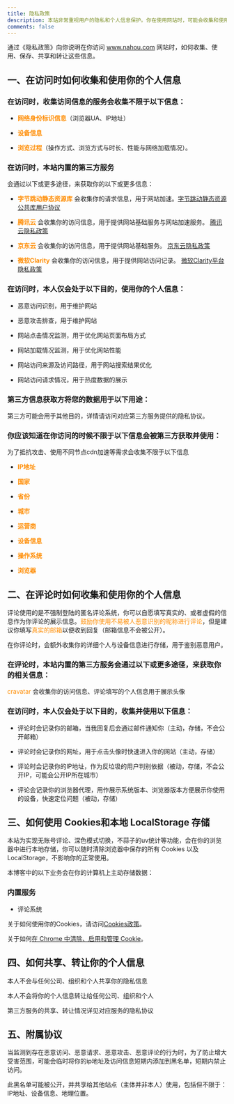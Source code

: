 ```yaml
---
title: 隐私政策
description: 本站非常重视用户的隐私和个人信息保护。你在使用网站时，可能会收集和使用你的相关信息。
comments: false
---
```


通过《隐私政策》向你说明在你访问 www.nahou.com 网站时，如何收集、使用、保存、共享和转让这些信息。

## 一、在访问时如何收集和使用你的个人信息

### 在访问时，收集访问信息的服务会收集不限于以下信息：

- <span style="color:#FF8C00">**网络身份标识信息**</span>（浏览器UA、IP地址）

- <span style="color:#FF8C00">**设备信息**</span>

- <span style="color:#FF8C00">**浏览过程**</span>（操作方式、浏览方式与时长、性能与网络加载情况）。

### 在访问时，本站内置的第三方服务

会通过以下或更多途径，来获取你的以下或更多信息：

- <span style="color:#FF8C00">**字节跳动静态资源库**</span> 会收集你的请求信息，用于网站加速。[字节跳动静态资源公共库用户协议](https://cdn.bytedance.com/)

- <span style="color:#FF8C00">**腾讯云**</span> 会收集你的访问信息，用于提供网站基础服务与网站加速服务。 [腾讯云隐私政策](https://www.tencentcloud.com/zh/document/product/301/17345)

- <span style="color:#FF8C00">**京东云**</span> 会收集你的访问信息，用于提供网站基础服务。 [京东云隐私政策](https://docs.jdcloud.com/cn/platform-agreement/privacy-policy)

- <span style="color:#FF8C00">**微软Clarity**</span> 会收集你的访问信息，用于提供网站访问记录。 [微软Clarity平台隐私政策](https://www.microsoft.com/en-US/privacy/privacystatement)

### 在访问时，本人仅会处于以下目的，使用你的个人信息：

- 恶意访问识别，用于维护网站

- 恶意攻击排查，用于维护网站

- 网站点击情况监测，用于优化网站页面布局方式                                                              [](https://www.baidu.com/)

- 网站加载情况监测，用于优化网站性能

- 网站访问来源及访问路径，用于网站搜索结果优化

- 网站访问请求情况，用于热度数据的展示

### 第三方信息获取方将您的数据用于以下用途：

第三方可能会用于其他目的，详情请访问对应第三方服务提供的隐私协议。

### 你应该知道在你访问的时候不限于以下信息会被第三方获取并使用：

为了抵抗攻击、使用不同节点cdn加速等需求会收集不限于以下信息

- <span style="color:#FF8C00">**IP地址**</span>

- <span style="color:#FF8C00">**国家**</span>

- <span style="color:#FF8C00">**省份**</span>

- <span style="color:#FF8C00">**城市**</span>

- <span style="color:#FF8C00">**运营商**</span>

- <span style="color:#FF8C00">**设备信息**</span>

- <span style="color:#FF8C00">**操作系统**</span>

- <span style="color:#FF8C00">**浏览器**</span>

## 二、在评论时如何收集和使用你的个人信息

评论使用的是不强制登陆的匿名评论系统，你可以自愿填写真实的、或者虚假的信息作为你评论的展示信息。<span style="color:#FF8C00">鼓励你使用不易被人恶意识别的昵称进行评论</span>，但是建议你填写<span style="color:#FF8C00">真实的邮箱</span>以便收到回复（邮箱信息不会被公开）。

在你评论时，会额外收集你的详细个人与设备信息进行存储，用于鉴别恶意用户。

### 在评论时，本站内置的第三方服务会通过以下或更多途径，来获取你的相关信息：

<span style="color:#FF8C00">cravatar</span> 会收集你的访问信息、评论填写的个人信息用于展示头像

### 在访问时，本人仅会处于以下目的，收集并使用以下信息：

- 评论时会记录你的邮箱，当我回复后会通过邮件通知你（主动，存储，不会公开邮箱）

- 评论时会记录你的网址，用于点击头像时快速进入你的网站（主动，存储）

- 评论时会记录你的IP地址，作为反垃圾的用户判别依据（被动，存储，不会公开IP，可能会公开IP所在城市）

- 评论会记录你的浏览器代理，用作展示系统版本、浏览器版本方便展示你使用的设备，快速定位问题（被动，存储）

## 三、如何使用 Cookies和本地 LocalStorage 存储

本站为实现无账号评论、深色模式切换，不蒜子的uv统计等功能，会在你的浏览器中进行本地存储，你可以随时清除浏览器中保存的所有 Cookies 以及 LocalStorage，不影响你的正常使用。

本博客中的以下业务会在你的计算机上主动存储数据：

### 内置服务

- 评论系统

关于如何使用你的Cookies，请访问[Cookies政策](/cookies/)。

关于如何[在 Chrome 中清除、启用和管理 Cookie](https://support.google.com/chrome/answer/95647?co=GENIE.Platform=Desktop&hl=zh-Hans)。

## 四、如何共享、转让你的个人信息

本人不会与任何公司、组织和个人共享你的隐私信息

本人不会将你的个人信息转让给任何公司、组织和个人

第三方服务的共享、转让情况详见对应服务的隐私协议

## 五、附属协议

当监测到存在恶意访问、恶意请求、恶意攻击、恶意评论的行为时，为了防止增大受害范围，可能会临时将你的ip地址及访问信息短期内添加到黑名单，短期内禁止访问。

此黑名单可能被公开，并共享给其他站点（主体并非本人）使用，包括但不限于：IP地址、设备信息、地理位置。